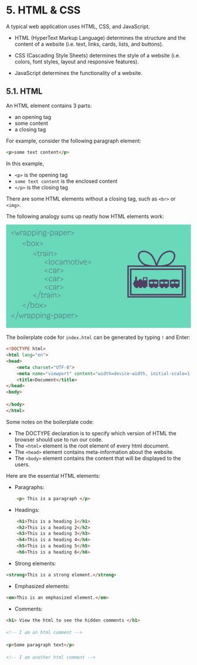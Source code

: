 # 5. HTML & CSS

A typical web application uses HTML, CSS, and JavaScript.

- HTML (HyperText Markup Language) determines the structure and the content of a website (i.e. text, links, cards, lists, and buttons).

- CSS (Cascading Style Sheets) determines the style of a website (i.e. colors, font styles, layout and responsive features).

- JavaScript determines the functionality of a website.

## 5.1. HTML

An HTML element contains 3 parts:

- an opening tag
- some content
- a closing tag

For example, consider the following paragraph element:

```HTML
<p>some text content</p>
```

In this example,

- `<p>` is the opening tag
- `some text content` is the enclosed content
- `</p>` is the closing tag

There are some HTML elements without a closing tag, such as `<br>` or `<img>`.

The following analogy sums up neatly how HTML elements work:

![alt text](/Images/image-7.png)

The boilerplate code for `index.html` can be generated by typing `!` and Enter:

```HTML
<!DOCTYPE html>
<html lang="en">
<head>
    <meta charset="UTF-8">
    <meta name="viewport" content="width=device-width, initial-scale=1.0">
    <title>Document</title>
</head>
<body>

</body>
</html>
```

Some notes on the boilerplate code:

- The DOCTYPE declaration is to specify which version of HTML the browser should use to run our code.
- The `<html>` element is the root element of every html document.
- The `<head>` element contains meta-information about the website.
- The `<body>` element contains the content that will be displayed to the users.

Here are the essential HTML elements:

- Paragraphs:

```HTML
    <p> This is a paragraph </p>
```

- Headings:

```HTML
    <h1>This is a heading 1</h1>
    <h2>This is a heading 2</h2>
    <h3>This is a heading 3</h3>
    <h4>This is a heading 4</h4>
    <h5>This is a heading 5</h5>
    <h6>This is a heading 6</h6>
```

- Strong elements:

```HTML
<strong>This is a strong element.</strong>
```

- Emphasized elements:

```HTML
<em>This is an emphasized element.</em>
```

- Comments:

```HTML
<h1> View the html to see the hidden comments </h1>

<!-- I am an html comment -->

<p>Some paragraph text</p>

<!-- I am another html comment -->
```
